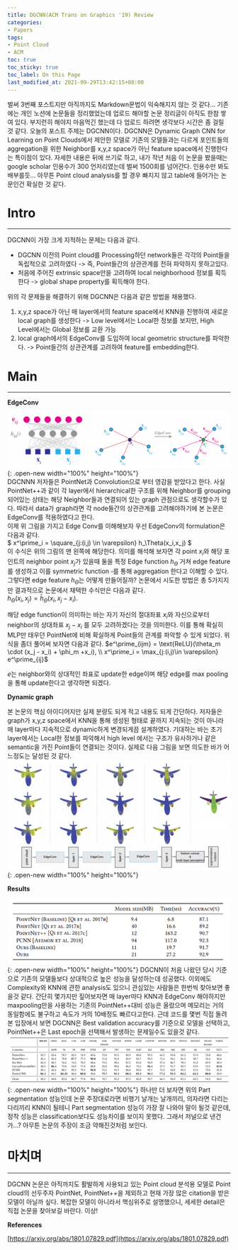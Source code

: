 ```yaml
---
title: DGCNN(ACM Trans on Graphics '19) Review
categories:
- Papers
tags:
- Point Cloud
- ACM
toc: true
toc_sticky: true
toc_label: On this Page
last_modified_at: 2021-09-29T13:42:15+08:00
---
```


벌써 3번째 포스트지만 아직까지도 Markdown문법이 익숙해지지 않는 것 같다... 기존에는 개인 노션에 논문들을 정리했었는데 업로드 해야할 논문 정리글이 아직도 한참 쌓여 있다. 부지런히 해야지 마음먹긴 했는데 다 업로드 하려면 생각보다 시간은 좀 걸릴 것 같다. 오늘의 포스트 주제는 DGCNN이다. DGCNN은 Dynamic Graph CNN for Learning on Point Clouds에서 제안한 모델로 기존의 모델들과는 다르게 포인트들의 aggregation을 위한 Neighbor를 x,y,z space가 아닌 feature space에서 진행한다는 특이점이 있다. 자세한 내용은 뒤에 쓰기로 하고, 내가 작년 처음 이 논문을 봤을때는 google scholar 인용수가 300 언저리였는데 벌써 1500회를 넘어간다. 인용수만 봐도 배부를듯... 아무튼 Point cloud analysis를 할 경우 빠지지 않고 table에 들어가는 논문인건 확실한 것 같다.

# Intro
___
DGCNN이 가장 크게 지적하는 문제는 다음과 같다.   
- DGCNN 이전의 Point cloud를 Processing하던 network들은 각각의 Point들을 독립적으로 고려하였다 -> 즉, Point들간의 상관관계를 전혀 파악하지 못하고있다.  
- 처음에 주어진 extrinsic space만을 고려하여 local neighborhood 정보를 획득한다 -> global shape property를 획득해야 한다.  

위의 각 문제들을 해결하기 위해 DGCNN은 다음과 같은 방법을 채용했다.  
1. x,y,z space가 아닌 매 layer에서의 feature space에서 KNN을 진행하여 새로운 local graph를 생성한다 -> Low level에서는 Local한 정보를 보지만, High Level에서는 Global 정보를 교환 가능  
2. local graph에서의 EdgeConv를 도입하여 local geometric structure를 파악한다. -> Point들간의 상관관계를 고려하여 feature를 embedding한다.  

# Main
___
**EdgeConv**  

![fig1](/assets/images/posts/DGCNN-fig1.PNG){: .open-new width="100%" height="100%"}  
DGCNNN 저자들은 PointNet과 Convolution으로 부터 영감을 받았다고 한다. 사실 PointNet++과 같이 각 layer에서 hierarchical한 구조를 위해 Neighbor를 grouping되어있는 상태는 해당 Neighbor들과 연결되어 있는 graph 관점으로도 생각할수가 있다. 따라서 data가 graph라면 각 node들간의 상관관계를 고려해야하기에 본 논문은 EdgeConv를 적용하였다고 한다.  
이제 위 그림을 가지고 Edge Conv를 이해해보자 우선 EdgeConv의 formulation은 다음과 같다.  
$ x^\prime_i = \square_{j:(i,j) \in \varepsilon} h_\Theta(x_i,x_j) $  
이 수식은 위의 그림의 맨 왼쪽에 해당한다. 의미를 해석해 보자면 각 point $x_i$와 해당 포인트의 neighbor point $x_j$가 있을때 둘을 특정 Edge function $h_\Theta$ 거쳐 edge feature를 생성하고 이를 symmetric function $\square$를 통해 aggregation 한다고 이해할 수 있다.  
그렇다면 edge feature $h_\Theta$는 어떻게 만들어질까? 논문에서 시도한 방법은 총 5가지지만 결과적으로 논문에서 채택한 수식만은 다음과 같다.  
$h_\Theta(x_i, x_j) = \bar{h}_\Theta(x_i, x_j - x_i)$.  

해당 edge function이 의미하는 바는 자기 자신의 절대좌표 $x_i$와 자신으로부터 neighbor의 상대좌표 $x_j-x_i$ 를 모두 고려하겠다는 것을 의미한다. 이를 통해 확실히 MLP만 태우던 PointNet에 비해 확실하게 Point들의 관계를 파악할 수 있게 되었다. 위식을 좀더 풀어써 보자면 다음과 같다.
$e^\prime_{ijm} = \text{ReLU}(\theta_m \cdot (x_j - x_i) + \phi_m +x_i), \\ x^\prime_i = \max_{j:(i,j)\in \varepsilon} e^\prime_{ij}$

$e$는 neighbor와의 상대적인 좌표로 update한 edge이며 해당 edge를 max pooling을 통해 update한다고 생각하면 되겠다.

**Dynamic graph**  

본 논문의 핵심 아이디어지만 실제 분량도 되게 적고 내용도 되게 간단하다. 저자들은 graph가 x,y,z space에서 KNN을 통해 생성된 형태로 끝까지 지속되는 것이 아니라 매 layer마다 지속적으로 dynamic하게 변경되게끔 설계하였다. 기대하는 바는 초기 layer에서는 Local한 정보를 파악해서 high level 에서는 구조가 유사하거나 같은 semantic을 가진 Point들이 연결되는 것이다. 실제로 다음 그림을 보면 의도한 바가 어느정도는 달성된 것 같다. 
![fig2](/assets/images/posts/DGCNN-fig2.PNG){: .open-new width="100%" height="100%"}  

**Results**  

![fig3](/assets/images/posts/DGCNN-fig3.PNG){: .open-new width="100%" height="100%"} 
DGCNN이 처음 나왔던 당시 기준으로 기존의 모델들보다 상대적으로 높은 성능을 달성하는데 성공했다. 이외에도 Complexity와 KNN에 관한 analysis도 있으니 관심있는 사람들은 한번씩 찾아보면 좋을것 같다. 간단히 몇가지만 짚어보자면 매 layer마다 KNN과 EdgeConv 해야하지만 maxpooling만을 사용하는 기존의 PointNet++대비 성능은 올랐으며 메모리는 거의 동일함에도 불구하고 속도가 거의 10배정도 빠르다고한다. 근데 코드를 몇번 직접 돌려본 입장에서 보면 DGCNN은 Best validation accuracy를 기준으로 모델을 선택하고, PointNet++은 Last epoch을 선택해서 발생하는 문제일수도 있을것 같다.  
![fig4](/assets/images/posts/DGCNN-fig4.PNG){: .open-new width="100%" height="100%"} 
하나만 더 보자면 위의 Part segmentation 성능인데 논문 주장대로라면 비행기 날개는 날개끼리, 의자라면 다리는 다리끼리 KNN이 될테니 Part segmentation 성능이 가장 잘 나와야 말이 될것 같은데, 정작 성능은 classification보다도 성능차이를 보이지 못했다. 그래서 저널으로 낸건가...? 아무튼 논문의 주장이 조금 약해진것처럼 보인다.

# 마치며
___
DGCNN 논문은 아직까지도 활발하게 사용되고 있는 Point cloud 분석용 모델로 Point cloud의 선두주자 PointNet, PointNet++을 제외하고 현재 가장 많은 citation을 받은 모델이 아닐까 싶다. 복잡한 모델이 아니라서 핵심위주로 설명했으니, 세세한 detail은 직접 논문을 찾아보길 바란다. 이상!  

**References**

[https://arxiv.org/abs/1801.07829.pdf](https://arxiv.org/abs/1801.07829.pdf)
